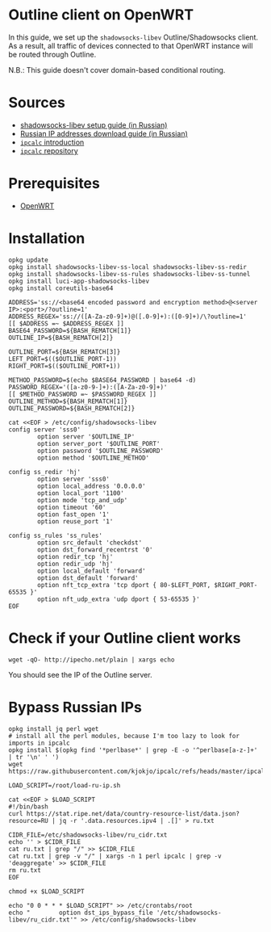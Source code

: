 # Outline client on OpenWRT

In this guide, we set up the `shadowsocks-libev` Outline/Shadowsocks client.
As a result, all traffic of devices connected to that OpenWRT instance will be routed through Outline.

N.B.: This guide doesn't cover domain-based conditional routing.

# Sources

- [shadowsocks-libev setup guide (in Russian)](https://habr.com/ru/articles/748408/)
- [Russian IP addresses download guide (in Russian)](https://pavel.su/internet/list-of-russian-ip-addresses/)
- [`ipcalc` introduction](https://stackoverflow.com/questions/41325084/convert-ip-ranges-list-to-cidr)
- [`ipcalc` repository](https://github.com/kjokjo/ipcalc)

# Prerequisites

- [OpenWRT](./openwrt.md)

# Installation

```shell
opkg update
opkg install shadowsocks-libev-ss-local shadowsocks-libev-ss-redir
opkg install shadowsocks-libev-ss-rules shadowsocks-libev-ss-tunnel
opkg install luci-app-shadowsocks-libev
opkg install coreutils-base64
```

```shell
ADDRESS='ss://<base64 encoded password and encryption method>@<server IP>:<port>/?outline=1'
ADDRESS_REGEX='ss://([A-Za-z0-9]+)@([.0-9]+):([0-9]+)/\?outline=1'
[[ $ADDRESS =~ $ADDRESS_REGEX ]]
BASE64_PASSWORD=${BASH_REMATCH[1]}
OUTLINE_IP=${BASH_REMATCH[2]}

OUTLINE_PORT=${BASH_REMATCH[3]}
LEFT_PORT=$(($OUTLINE_PORT-1))
RIGHT_PORT=$(($OUTLINE_PORT+1))

METHOD_PASSWORD=$(echo $BASE64_PASSWORD | base64 -d)
PASSWORD_REGEX='([a-z0-9-]+):([A-Za-z0-9]+)'
[[ $METHOD_PASSWORD =~ $PASSWORD_REGEX ]]
OUTLINE_METHOD=${BASH_REMATCH[1]}
OUTLINE_PASSWORD=${BASH_REMATCH[2]}

cat <<EOF > /etc/config/shadowsocks-libev
config server 'sss0'
        option server '$OUTLINE_IP'
        option server_port '$OUTLINE_PORT'
        option password '$OUTLINE_PASSWORD'
        option method '$OUTLINE_METHOD'

config ss_redir 'hj'
        option server 'sss0'
        option local_address '0.0.0.0'
        option local_port '1100'
        option mode 'tcp_and_udp'
        option timeout '60'
        option fast_open '1'
        option reuse_port '1'

config ss_rules 'ss_rules'
        option src_default 'checkdst'
        option dst_forward_recentrst '0'
        option redir_tcp 'hj'
        option redir_udp 'hj'
        option local_default 'forward'
        option dst_default 'forward'
        option nft_tcp_extra 'tcp dport { 80-$LEFT_PORT, $RIGHT_PORT-65535 }'
        option nft_udp_extra 'udp dport { 53-65535 }'
EOF
```

# Check if your Outline client works

```shell
wget -qO- http://ipecho.net/plain | xargs echo
```

You should see the IP of the Outline server.

# Bypass Russian IPs

```shell
opkg install jq perl wget
# install all the perl modules, because I'm too lazy to look for imports in ipcalc
opkg install $(opkg find '*perlbase*' | grep -E -o '^perlbase[a-z-]+' | tr '\n' ' ')
wget https://raw.githubusercontent.com/kjokjo/ipcalc/refs/heads/master/ipcalc
```

```shell
LOAD_SCRIPT=/root/load-ru-ip.sh

cat <<EOF > $LOAD_SCRIPT
#!/bin/bash
curl https://stat.ripe.net/data/country-resource-list/data.json?resource=RU | jq -r '.data.resources.ipv4 | .[]' > ru.txt

CIDR_FILE=/etc/shadowsocks-libev/ru_cidr.txt
echo '' > $CIDR_FILE
cat ru.txt | grep "/" >> $CIDR_FILE
cat ru.txt | grep -v "/" | xargs -n 1 perl ipcalc | grep -v 'deaggregate' >> $CIDR_FILE
rm ru.txt
EOF

chmod +x $LOAD_SCRIPT

echo "0 0 * * * $LOAD_SCRIPT" >> /etc/crontabs/root
echo "        option dst_ips_bypass_file '/etc/shadowsocks-libev/ru_cidr.txt'" >> /etc/config/shadowsocks-libev
```
